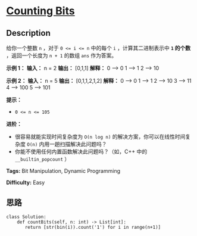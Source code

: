 # [Counting Bits][title]

## Description

给你一个整数 `n` ，对于 `0 <= i <= n` 中的每个 `i` ，计算其二进制表示中 **`1` 的个数** ，返回一个长度为 `n + 1`
的数组 `ans` 作为答案。



**示例 1：**
            **输入：** n = 2    **输出：** [0,1,1]    **解释：**    0 --> 0    1 --> 1    2 --> 10    

**示例 2：**
            **输入：** n = 5    **输出：** [0,1,1,2,1,2]    **解释：**    0 --> 0    1 --> 1    2 --> 10    3 --> 11    4 --> 100    5 --> 101    



**提示：**

  * `0 <= n <= 105`



**进阶：**

  * 很容易就能实现时间复杂度为 `O(n log n)` 的解决方案，你可以在线性时间复杂度 `O(n)` 内用一趟扫描解决此问题吗？
  * 你能不使用任何内置函数解决此问题吗？（如，C++ 中的 `__builtin_popcount` ）


**Tags:** Bit Manipulation, Dynamic Programming

**Difficulty:** Easy

## 思路

``` python3
class Solution:
    def countBits(self, n: int) -> List[int]:
       return [str(bin(i)).count('1') for i in range(n+1)]
```

[title]: https://leetcode-cn.com/problems/counting-bits
